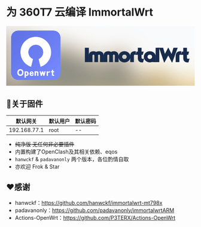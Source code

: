 # 为 360T7 云编译 ImmortalWrt
![immortalwrt](logo.png)

## 🤖关于固件

  | 默认网关    | 默认用户     | 默认密码     |
  | -------- | -------- | -------- |
  | 192.168.77.1 | root | -- |

- ~~纯净版 无任何非必要插件~~
- 内置构建了OpenClash及其相关依赖、eqos
- `hanwckf` & `padavanonly` 两个版本，各位酌情自取
- 亦欢迎 Frok & Star

## ❤️感谢
- hanwckf：https://github.com/hanwckf/immortalwrt-mt798x  
- padavanonly：https://github.com/padavanonly/immortalwrtARM  
- Actions-OpenWrt：https://github.com/P3TERX/Actions-OpenWrt
